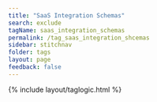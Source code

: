 ```yaml
---
title: "SaaS Integration Schemas"
search: exclude
tagName: saas_integration_schemas
permalink: /tag_saas_integration_shcemas
sidebar: stitchnav
folder: tags
layout: page
feedback: false
---
```

{% include layout/taglogic.html %}

